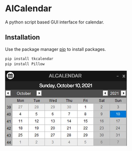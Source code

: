 # AlCalendar

A python script based GUI interface for calendar.

## Installation

Use the package manager [pip](https://pip.pypa.io/en/stable/) to install packages.

```bash
pip install tkcalendar
pip install Pillow
```

![](CaptureCalendar.jpg)